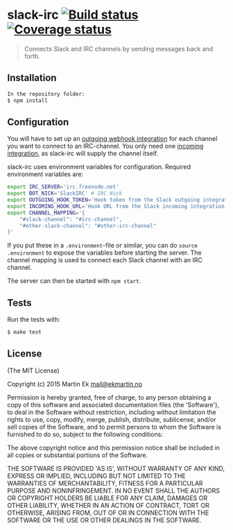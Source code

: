 # slack-irc [![Build status](https://ci.frigg.io/badges/ekmartin/slack-irc/)](https://ci.frigg.io/ekmartin/slack-irc/last/) [![Coverage status](https://ci.frigg.io/badges/coverage/ekmartin/slack-irc/)](https://ci.frigg.io/ekmartin/slack-irc/last/)

> Connects Slack and IRC channels by sending messages back and forth.

## Installation
```bash
In the repository folder:
$ npm install
```

## Configuration

You will have to set up an [outgoing webhook integration](https://api.slack.com/outgoing-webhooks) for each channel you want to connect to an IRC-channel. You only need one [incoming integration](https://api.slack.com/incoming-webhooks), as slack-irc will supply the channel itself.

slack-irc uses environment variables for configuration. Required environment variables are:
```bash
export IRC_SERVER='irc.freenode.net'
export BOT_NICK='SlackIRC' # IRC Nick
export OUTGOING_HOOK_TOKEN='Hook token from the Slack outgoing integration'
export INCOMING_HOOK_URL='Hook URL from the Slack incoming integration'
export CHANNEL_MAPPING='{
    "#slack-channel": "#irc-channel",
    "#other-slack-channel": "#other-irc-channel"
}'
```
If you put these in a `.environment`-file or similar, you can do `source .environment` to expose the variables before starting the server.
The channel mapping is used to connect each Slack channel with an IRC channel.

The server can then be started with `npm start`.

## Tests
Run the tests with:
```bash
$ make test
```

## License

(The MIT License)

Copyright (c) 2015 Martin Ek <mail@ekmartin.no>

Permission is hereby granted, free of charge, to any person obtaining a copy of this software and associated documentation files (the 'Software'), to deal in the Software without restriction, including without limitation the rights to use, copy, modify, merge, publish, distribute, sublicense, and/or sell copies of the Software, and to permit persons to whom the Software is furnished to do so, subject to the following conditions:

The above copyright notice and this permission notice shall be included in all copies or substantial portions of the Software.

THE SOFTWARE IS PROVIDED 'AS IS', WITHOUT WARRANTY OF ANY KIND, EXPRESS OR IMPLIED, INCLUDING BUT NOT LIMITED TO THE WARRANTIES OF MERCHANTABILITY, FITNESS FOR A PARTICULAR PURPOSE AND NONINFRINGEMENT. IN NO EVENT SHALL THE AUTHORS OR COPYRIGHT HOLDERS BE LIABLE FOR ANY CLAIM, DAMAGES OR OTHER LIABILITY, WHETHER IN AN ACTION OF CONTRACT, TORT OR OTHERWISE, ARISING FROM, OUT OF OR IN CONNECTION WITH THE SOFTWARE OR THE USE OR OTHER DEALINGS IN THE SOFTWARE.
